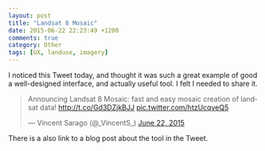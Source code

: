 ```yaml
---
layout: post
title: "Landsat 8 Mosaic"
date: 2015-06-22 22:23:49 +1200
comments: true
category: Other
tags: [UX, landuse, imagery]
---
```


I noticed this Tweet today, and thought it was such a great example of good a well-designed interface, and actually useful tool. I felt I needed to share it.

<blockquote class="twitter-tweet" lang="en"><p lang="en" dir="ltr">Announcing Landsat 8 Mosaic: fast and easy mosaic creation of landsat data! &#10;<a href="http://t.co/Gd3DZjkBJJ">http://t.co/Gd3DZjkBJJ</a> <a href="http://t.co/htzUcqveQ5">pic.twitter.com/htzUcqveQ5</a></p>&mdash; Vincent Sarago (@_VincentS_) <a href="https://twitter.com/_VincentS_/status/612923026678530049">June 22, 2015</a></blockquote>
<script async src="//platform.twitter.com/widgets.js" charset="utf-8"></script>

There is a also link to a blog post about the tool in the Tweet.

